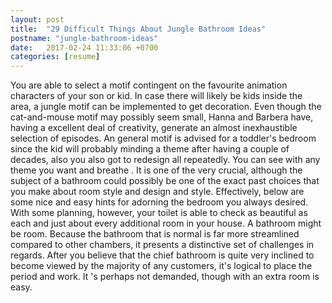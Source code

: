 ```yaml
---
layout: post
title:  "29 Difficult Things About Jungle Bathroom Ideas"
postname: "jungle-bathroom-ideas"
date:   2017-02-24 11:33:06 +0700
categories: [resume]
---
```

You are able to select a motif contingent on the favourite animation characters of your son or kid. In case there will likely be kids inside the area, a jungle motif can be implemented to get decoration. Even though the cat-and-mouse motif may possibly seem small, Hanna and Barbera have, having a excellent deal of creativity, generate an almost inexhaustible selection of episodes. An general motif is advised for a toddler's bedroom since the kid will probably minding a theme after having a couple of decades, also you also got to redesign all repeatedly. You can see with any theme you want and breathe . It is one of the very crucial, although the subject of a bathroom could possibly be one of the exact past choices that you make about room style and design and style. Effectively, below are some nice and easy hints for adorning the bedroom you always desired. With some planning, however, your toilet is able to check as beautiful as each and just about every additional room in your house. A bathroom might be room. Because the bathroom that is normal is far more streamlined compared to other chambers, it presents a distinctive set of challenges in regards. After you believe that the chief bathroom is quite very inclined to become viewed by the majority of any customers, it's logical to place the period and work. It 's perhaps not demanded, though with an extra room is easy.
